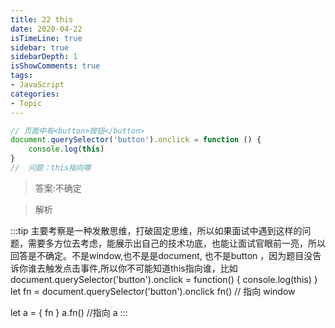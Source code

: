 ```yaml
---
title: 22 this
date: 2020-04-22
isTimeLine: true
sidebar: true
sidebarDepth: 1
isShowComments: true
tags:
- JavaScript
categories:
- Topic
---
```


```js
// 页面中有<button>按钮</button>
document.querySelector('button').onclick = function () {
    console.log(this)
}
//  问题：this指向哪
```

> 答案:不确定

> 解析

:::tip
主要考察是一种发散思维，打破固定思维，所以如果面试中遇到这样的问题，需要多方位去考虑，能展示出自己的技术功底，也能让面试官眼前一亮，所以回答是不确定。不是window,也不是是document, 也不是button ，因为题目没告诉你谁去触发点击事件,所以你不可能知道this指向谁，比如<br>
document.querySelector('button').onclick = function() {
   console.log(this)
}
let fn = document.querySelector('button').onclick
fn() // 指向 window

let a = {
  fn
}
a.fn() //指向 a
:::